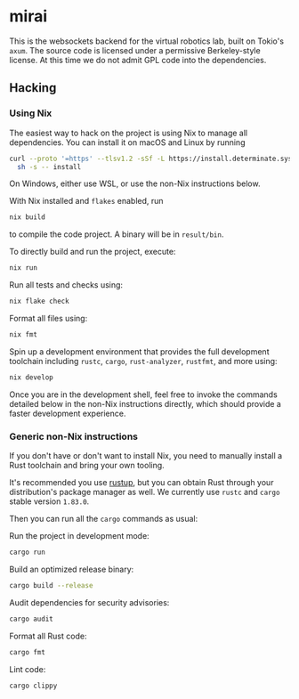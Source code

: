# mirai

This is the websockets backend for the virtual robotics lab, built on Tokio's
`axum`. The source code is licensed under a permissive Berkeley-style license.
At this time we do not admit GPL code into the dependencies.

## Hacking

### Using Nix

The easiest way to hack on the project is using Nix to manage all dependencies.
You can install it on macOS and Linux by running

```sh
curl --proto '=https' --tlsv1.2 -sSf -L https://install.determinate.systems/nix | \
  sh -s -- install
```

On Windows, either use WSL, or use the non-Nix instructions below.

With Nix installed and `flakes` enabled, run

```sh
nix build
```

to compile the code project. A binary will be in `result/bin`.

To directly build and run the project, execute:

```sh
nix run
```

Run all tests and checks using:

```sh
nix flake check
```

Format all files using:

```sh
nix fmt
```

Spin up a development environment that provides the full development toolchain
including `rustc`, `cargo`, `rust-analyzer`, `rustfmt`, and more using:

```sh
nix develop
```

Once you are in the development shell, feel free to invoke the commands
detailed below in the non-Nix instructions directly, which should provide a
faster development experience.

### Generic non-Nix instructions

If you don't have or don't want to install Nix, you need to manually install a
Rust toolchain and bring your own tooling.

It's recommended you use [rustup](https://rustup.rs/), but you can obtain Rust
through your distribution's package manager as well. We currently use `rustc`
and `cargo` stable version `1.83.0`.

Then you can run all the `cargo` commands as usual:

Run the project in development mode:

```sh
cargo run
```

Build an optimized release binary:

```sh
cargo build --release
```

Audit dependencies for security advisories:

```sh
cargo audit
```

Format all Rust code:

```sh
cargo fmt
```

Lint code:

```sh
cargo clippy
```

